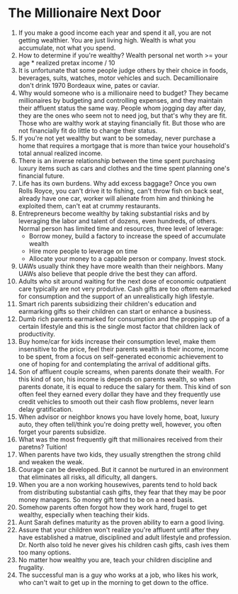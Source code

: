 # The Millionaire Next Door

1. If you make a good income each year and spend it all, you are not getting wealthier. You are just living high. Wealth is what you accumulate, not what you spend.
2. How to determine if you're wealthy? Wealth personal net worth >= your age * realized pretax income / 10
3. It is unfortunate that some people judge others by their choice in foods, beverages, suits, watches, motor vehicles and such. Decamillionaire don't drink 1970 Bordeaux wine, pates or caviar.
4. Why would someone who is a millionaire need to budget? They became millionaires by budgeting and controlling expenses, and they maintain their affluent status the same way. People whom jogging day after day, they are the ones who seem not to need jog, but that's why they are fit. Those who are walthy work at staying financially fit. But those who are not financially fit do little to change their status. 
5. If you're not yet wealthy but want to be someday, never purchase a home that requires a mortgage that is more than twice your household's total annual realized income.
6. There is an inverse relationship between the time spent purchasing luxury items such as cars and clothes and the time spent planning one's financial future.
7. Life has its own burdens. Why add excess baggage? Once you own Rolls Royce, you can't drive it to fishing, can't throw fish on back seat, already have one car, worker will alienate from him and thinking he exploited them, can't eat at crummy restaurants. 
8. Entrepreneurs become wealthy by taking substantial risks and by leveraging the labor and talent of dozens, even hundreds, of others. Normal person has limited time and resources, three level of leverage:
    - Borrow money, build a factory to increase the speed of accumulate wealth
    - Hire more people to leverage on time
    - Allocate your money to a capable person or company. Invest stock.
9. UAWs usually think they have more wealth than their neighbors. Many UAWs also believe that people drive the best they can afford.
10. Adults who sit around waiting for the next dose of economic outpatient care typically are not very produtive. Cash gifts are too oftem earmarked for consumption and the support of an unrealistically high lifestyle. 
11. Smart rich parents subsidizing their children's education and earmarking gifts so their children can start or enhance a business. 
12. Dumb rich parents earmarked for consumption and the propping up of a certain lifestyle and this is the single most factor that children lack of productivity. 
13. Buy home/car for kids increase their consumption level, make them insensitive to the price, feel their parents wealth is their income, income to be spent, from a focus on self-generated economic achievement to one of hoping for and contemplating the arrival of additional gifts. 
14. Son of affluent couple screams, when parents donate their wealth. For this kind of son, his income is depends on parents wealth, so when parents donate, it is equal to reduce the salary for them. This kind of son often feel they earned every dollar they have and they frequently use credit vehicles to smooth out their cash flow problems, never learn delay gratification. 
15. When advisor or neighbor knows you have lovely home, boat, luxury auto, they often tell/think you're doing pretty well, however, you often forget your parents subsidize. 
16. What was the most frequently gift that millionaires received from their paretns? Tuition!
17. When parents have two kids, they usually strengthen the strong child and weaken the weak. 
18. Courage can be developed. But it cannot be nurtured in an environment that eliminates all risks, all dificulty, all dangers. 
19. When you are a non working housewives, parents tend to hold back from distributing substantial cash gifts, they fear that they may be poor money managers. So money gift tend to be on a need basis. 
20. Somehow parents often forgot how they work hard, frugel to get wealthy, especially when teaching their kids. 
21. Aunt Sarah defines maturity as the proven ability to earn a good living.
22. Assure that your children won't realize you're affluent until after they have established a matrue, disciplined and adult lifestyle and profession. Dr. North also told he never gives his children cash gifts, cash ives them too many options. 
23. No matter how wealthy you are, teach your children discipline and frugality. 
24. The successful man is a guy who works at a job, who likes his work, who can't wait to get up in the morning to get down to the office.

